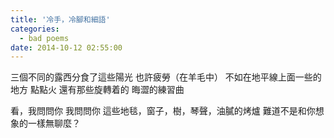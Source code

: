 ```yaml
---
title: '冷手，冷腳和細語'
categories:
  - bad poems
date: 2014-10-12 02:55:00
---
```


三個不同的露西分食了這些陽光
也許疲勞（在羊毛中）
不如在地平線上面一些的地方
點點火
還有那些旋轉着的
晦澀的練習曲

看，我問問你
我問問你
這些地毯，窗子，樹，琴聲，油膩的烤爐
難道不是和你想象的一樣無聊麼？
